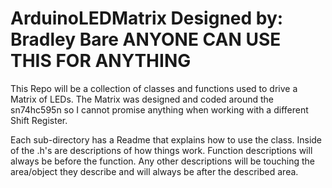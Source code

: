 ArduinoLEDMatrix
Designed by: Bradley Bare
ANYONE CAN USE THIS FOR ANYTHING
================

This Repo will be a collection of classes and functions used to drive a Matrix of LEDs.
The Matrix was designed and coded around the sn74hc595n so I cannot promise anything
when working with a different Shift Register.

Each sub-directory has a Readme that explains how to use the class. Inside of the .h's are
descriptions of how things work. Function descriptions will always be before the function.
Any other descriptions will be touching the area/object they describe and will always be 
after the described area.

